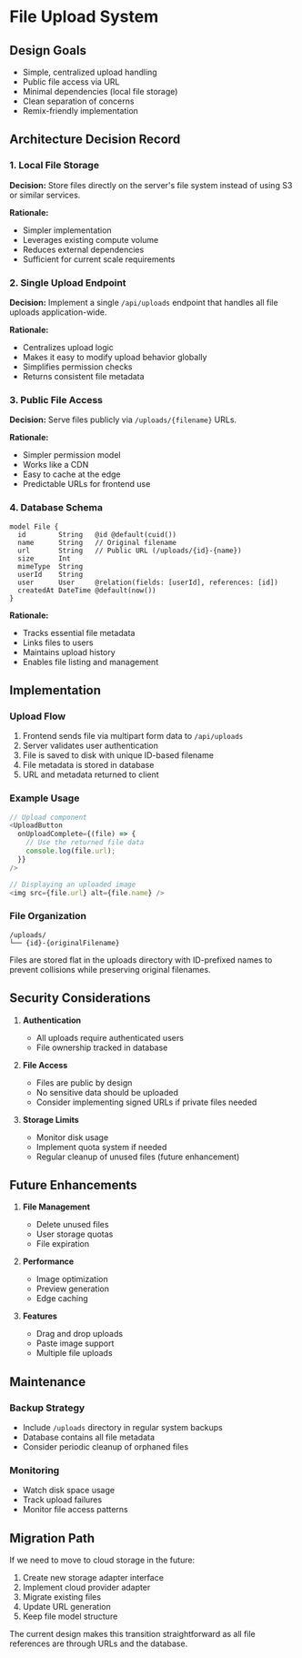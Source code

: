 # File Upload System

## Design Goals
- Simple, centralized upload handling
- Public file access via URL
- Minimal dependencies (local file storage)
- Clean separation of concerns
- Remix-friendly implementation

## Architecture Decision Record

### 1. Local File Storage
**Decision:** Store files directly on the server's file system instead of using S3 or similar services.

**Rationale:**
- Simpler implementation
- Leverages existing compute volume
- Reduces external dependencies
- Sufficient for current scale requirements

### 2. Single Upload Endpoint
**Decision:** Implement a single `/api/uploads` endpoint that handles all file uploads application-wide.

**Rationale:**
- Centralizes upload logic
- Makes it easy to modify upload behavior globally
- Simplifies permission checks
- Returns consistent file metadata

### 3. Public File Access
**Decision:** Serve files publicly via `/uploads/{filename}` URLs.

**Rationale:**
- Simpler permission model
- Works like a CDN
- Easy to cache at the edge
- Predictable URLs for frontend use

### 4. Database Schema
```prisma
model File {
  id        String   @id @default(cuid())
  name      String   // Original filename
  url       String   // Public URL (/uploads/{id}-{name})
  size      Int
  mimeType  String
  userId    String
  user      User     @relation(fields: [userId], references: [id])
  createdAt DateTime @default(now())
}
```

**Rationale:**
- Tracks essential file metadata
- Links files to users
- Maintains upload history
- Enables file listing and management

## Implementation

### Upload Flow
1. Frontend sends file via multipart form data to `/api/uploads`
2. Server validates user authentication
3. File is saved to disk with unique ID-based filename
4. File metadata is stored in database
5. URL and metadata returned to client

### Example Usage

```typescript
// Upload component
<UploadButton 
  onUploadComplete={(file) => {
    // Use the returned file data
    console.log(file.url);
  }}
/>

// Displaying an uploaded image
<img src={file.url} alt={file.name} />
```

### File Organization

```
/uploads/
└── {id}-{originalFilename}
```

Files are stored flat in the uploads directory with ID-prefixed names to prevent collisions while preserving original filenames.

## Security Considerations

1. **Authentication**
   - All uploads require authenticated users
   - File ownership tracked in database

2. **File Access**
   - Files are public by design
   - No sensitive data should be uploaded
   - Consider implementing signed URLs if private files needed

3. **Storage Limits**
   - Monitor disk usage
   - Implement quota system if needed
   - Regular cleanup of unused files (future enhancement)

## Future Enhancements

1. **File Management**
   - Delete unused files
   - User storage quotas
   - File expiration

2. **Performance**
   - Image optimization
   - Preview generation
   - Edge caching

3. **Features**
   - Drag and drop uploads
   - Paste image support
   - Multiple file uploads

## Maintenance

### Backup Strategy
- Include `/uploads` directory in regular system backups
- Database contains all file metadata
- Consider periodic cleanup of orphaned files

### Monitoring
- Watch disk space usage
- Track upload failures
- Monitor file access patterns

## Migration Path

If we need to move to cloud storage in the future:
1. Create new storage adapter interface
2. Implement cloud provider adapter
3. Migrate existing files
4. Update URL generation
5. Keep file model structure

The current design makes this transition straightforward as all file references are through URLs and the database.